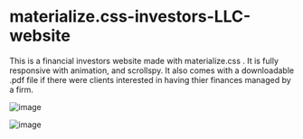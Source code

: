 # materialize.css-investors-LLC-website
This is a financial investors website made with materialize.css . It is fully responsive with animation, and scrollspy. It also comes with a downloadable .pdf file if there were clients interested in having thier finances managed by a firm. 

![image](https://user-images.githubusercontent.com/23155302/55515076-abfa2c00-5637-11e9-9499-a8e731e4ddd8.png)

![image](https://user-images.githubusercontent.com/23155302/42295943-93333ec4-7fbd-11e8-8c43-7bf426ccd172.png)
